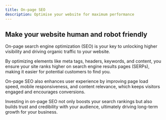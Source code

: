 ```yaml
---
title: On-page SEO
description: Optimise your website for maximum performance
---
```


## Make your website human and robot friendly

On-page search engine optimization (SEO) is your key to unlocking higher visibility and driving organic traffic to your website.

By optimizing elements like meta tags, headers, keywords, and content, you ensure your site ranks higher on search engine results pages (SERPs), making it easier for potential customers to find you.

On-page SEO also enhances user experience by improving page load speed, mobile responsiveness, and content relevance, which keeps visitors engaged and encourages conversions.

Investing in on-page SEO not only boosts your search rankings but also builds trust and credibility with your audience, ultimately driving long-term growth for your business.
